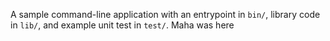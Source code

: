 A sample command-line application with an entrypoint in `bin/`, library code
in `lib/`, and example unit test in `test/`. Maha was here
